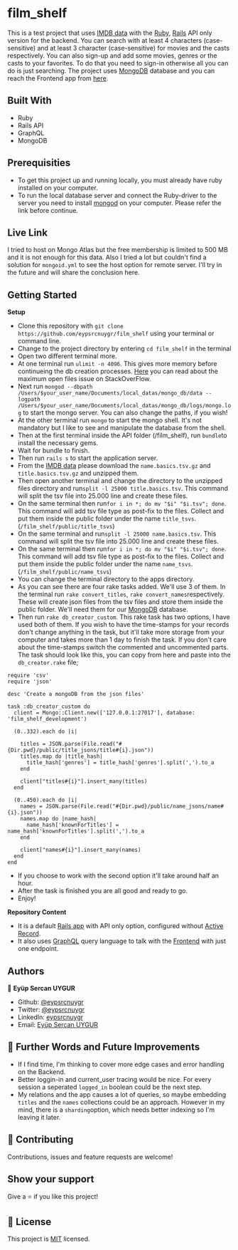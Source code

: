 # film_shelf

This is a test project that uses [IMDB data](https://datasets.imdbws.com/) with the [Ruby](https://tr.reactjs.org/), [Rails](https://www.apollographql.com/) API only version for the backend. You can search with at least 4 characters (case-sensitive) and at least 3 character (case-sensitive) for movies and the casts respectively. You can also sign-up and add some movies, genres or the casts to your favorites. To do that you need to sign-in otherwise all you can do is just searching. The project uses [MongoDB](https://www.mongodb.com/) database and you can reach the Frontend app from [here](https://github.com/eypsrcnuygr/FILM_SHELF_FRONTEND).

## Built With

- Ruby
- Rails API
- GraphQL
- MongoDB

## Prerequisities

- To get this project up and running locally, you must already have ruby installed on your computer.
- To run the local database server and connect the  Ruby-driver to the server you need to install [mongod](https://docs.mongodb.com/v4.0/administration/install-community/) on your computer. Please refer the link before continue.

## Live Link

I tried to host on Mongo Atlas but the free membership is limited to 500 MB and it is not enough for this data. Also I tried a lot but couldn't find a solution for ```mongoid.yml``` to see the host option for remote server. I'll try in the future and will share the conclusion here.


## Getting Started

**Setup**

- Clone this repository with ```git clone https://github.com/eypsrcnuygr/film_shelf``` using your terminal or command line.<br>
- Change to the project directory by entering ```cd film_shelf``` in the terminal<br>
- Open two different terminal more.
- At one terminal run ```ulimit -n 4096```. This gives more memory before continueing the db creation processes. [Here](https://stackoverflow.com/questions/20931909/too-many-open-files-while-ensure-index-mongo) you can read about the maximum open files issue on StackOverFlow.
- Next run ```mongod --dbpath /Users/$your_user_name/Documents/local_datas/mongo_db/data --logpath /Users/$your_user_name/Documents/local_datas/mongo_db/logs/mongo.log``` to start the mongo server. You can also change the paths, if you wish!<br>
- At the other terminal run ```mongo``` to start the mongo shell. It's not mandatory but I like to see and manipulate the database from the shell.<br>
- Then at the first terminal inside the API folder (/film_shelf), run ```bundle```to install the necessary gems.<br>
- Wait for bundle to finish.<br>
- Then run ```rails s``` to start the application server.
- From the [IMDB data](https://datasets.imdbws.com/) please download the ```name.basics.tsv.gz``` and ```title.basics.tsv.gz``` and unzipped them.
- Then open another terminal and change the directory to the unzipped files directory and run```split -l 25000 title.basics.tsv```. This command will split the tsv file into 25.000 line and create these files. 
- On the same terminal then run```for i in *; do mv "$i" "$i.tsv"; done```. This command will add tsv file type as post-fix to the files. Collect and put them inside the public folder under the name ```title_tsvs```.<br> (```/film_shelf/public/title_tsvs```)
- On the same terminal and run```split -l 25000 name.basics.tsv```. This command will split the tsv file into 25.000 line and create these files.
- On the same terminal then run```for i in *; do mv "$i" "$i.tsv"; done```. This command will add tsv file type as post-fix to the files. Collect and put them inside the public folder under the name ```name_tsvs```.<br> (```/film_shelf/public/name_tsvs```)
- You can  change the terminal directory to the apps directory.
- As you can see there are four rake tasks added. We'll use 3 of them. In the terminal run ```rake convert_titles```, ```rake convert_names```respectively. These will create json files from the tsv files and store them inside the public folder. We'll need them for our [MongoDB](https://www.mongodb.com/) database.
- Then run ```rake db_creator_custom```. This rake task has two options, I have used both of them. If you wish to have the time-stamps for your records don't change anything in the task, but it'll take more storage from your computer and takes more than 1 day to finish the task. If you don't care about the time-stamps switch the commented and uncommented parts. The task should look like this, you can copy from here and paste into the ```db_creator.rake``` file;<br>
``` 
require 'csv'
require 'json'

desc 'Create a mongoDB from the json files'

task :db_creator_custom do
  client = Mongo::Client.new(['127.0.0.1:27017'], database: 'film_shelf_development')

  (0..332).each do |i|

    titles = JSON.parse(File.read("#{Dir.pwd}/public/title_jsons/title#{i}.json"))
    titles.map do |title_hash|
      title_hash['genres'] = title_hash['genres'].split(',').to_a
    end

    client["titles#{i}"].insert_many(titles)
  end

  (0..450).each do |i|
    names = JSON.parse(File.read("#{Dir.pwd}/public/name_jsons/name#{i}.json"))
    names.map do |name_hash|
      name_hash['knownForTitles'] = name_hash['knownForTitles'].split(',').to_a
    end

    client["names#{i}"].insert_many(names)
  end
end
 ```
- If you choose to work with the second option it'll take around half an hour.
- After the task is finished you are all good and ready to go.
- Enjoy!<br>

**Repository Content**

- It is a default [Rails app](https://rubyonrails.org/) with API only option, configured without [Active Record](https://guides.rubyonrails.org/active_record_basics.html).
- It also uses [GraphQL](https://graphql.org/) query language to talk with the [Frontend](https://github.com/eypsrcnuygr/FILM_SHELF_FRONTEND) with just one endpoint.

## Authors

👤 **Eyüp Sercan UYGUR**

-   Github: [@eypsrcnuygr](https://github.com/eypsrcnuygr)
-   Twitter: [@eypsrcnuygr](https://twitter.com/eypsrcnuygr)
-   LinkedIn: [eypsrcnuygr](https://www.linkedin.com/in/eypsrcnuygr/)
-   Email: [Eyüp Sercan UYGUR](sercanuygur@gmail.com)

## 🤝 Further Words and Future Improvements

- If I find time, I'm thinking to cover more edge cases and error handling on the Backend.
- Better loggin-in and current_user tracing would be nice. For every session a seperated ```logged_in``` boolean could be the next step.
- My relations and the app causes a lot of queries, so maybe embedding ```titles``` and the ```names``` collections could be an approach. However in my mind, there is a ```sharding```option, which needs better indexing so I'm leaving it later.

## 🤝 Contributing

Contributions, issues and feature requests are welcome!

## Show your support

Give a ⭐️ if you like this project!


## 📝 License

This project is [MIT](https://github.com/git/git-scm.com/blob/master/MIT-LICENSE.txt) licensed.
